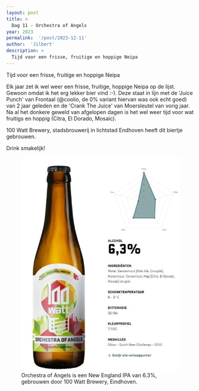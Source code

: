 ```yaml
---
layout: post
title: >
  Dag 11 - Orchestra of Angels
year: 2023
permalink:  '/post/2023-12-11'
author:  'Jilbert'
description: >
  Tijd voor een frisse, fruitige en hoppige Neipa
---
```

<p class='intro'><span class='dropcap'>T</span>ijd voor een frisse, fruitige en hoppige Neipa</p>

Elk jaar zet ik wel weer een frisse, fruitige, hoppige Neipa op de lijst. Gewoon omdat ik het erg lekker bier vind :-).
Deze staat in lijn met de 'Juice Punch' van Frontaal (@coolio, de 0% variant hiervan was ook echt goed) van 2 jaar geleden en de 'Crank The Juice' van Moersleutel van vorig jaar.
Na al het donkere geweld van afgelopen dagen is het wel weer tijd voor wat fruitigs en hoppig (Citra, El Dorado, Mosaic).

100 Watt Brewery, stadsbrouwerij in lichtstad Endhoven heeft dit biertje gebrouwen.

Drink smakelijk!


<figure><img src='/assets/img/beer_2023-12-11.jpg' alt=''/> <figcaption>Orchestra of Angels is een New England IPA van 6.3%, gebrouwen door 100 Watt Brewery, Eindhoven.</figcaption></figure>
